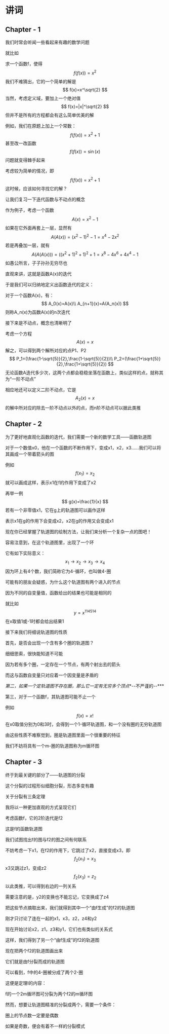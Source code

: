 # 讲词

## Chapter - 1

我们时常会听闻一些看起来有趣的数学问题

就比如

求一个函数f，使得
$$
f(f(x))=x^2
$$
我们不难猜出，它的一个简单的解是
$$
f(x)=x^\sqrt{2}
$$
当然，考虑定义域，要加上一个绝对值
$$
f(x)=|x|^\sqrt{2}
$$
但并不是所有的方程都会有这么简单优美的解

例如，我们在原题上加上一个常数：
$$
f(f(x))=x^2+1
$$
甚至改一改函数
$$
f(f(x))=\sin(x)
$$
问题就变得棘手起来

考虑较为简单的情况，即
$$
f(f(x))=x^2+1
$$
这时候，应该如何寻找它的解？

让我们复习一下迭代函数与不动点的概念

作为例子，考虑一个函数
$$
A(x)=x^2-1
$$
如果在它外面再套上一层，显然有
$$
A(A(x))=(x^2-1)^2-1=x^4-2x^2
$$
若是再叠加一层，就有
$$
A(A(A(x)))=((x^2+1)^2+1)^2+1=x^8-4x^6+4x^4-1
$$
如愚公所言，子子孙孙无穷尽也

直观来讲，这就是函数A(x)的迭代

于是我们可以归纳地定义出函数迭代的定义：

对于一个函数A(x)，有：
$$
A_0(x)=A(x)\\
A_{n+1}(x)=A(A_n(x))
$$
则称A_n(x)为函数A(x)的n次迭代

接下来是不动点，概念也清晰明了

考虑一个方程
$$
A(x)=x
$$
解之，可以得到两个解所对应的点P1、P2
$$
P_1=(\frac{1-\sqrt{5}}{2},\frac{1-\sqrt{5}}{2})\\
P_2=(\frac{1+\sqrt{5}}{2},\frac{1+\sqrt{5}}{2})
$$
无论函数A迭代多少次，这两个点都会稳稳坐落在函数上，类似这样的点，就称其为“一阶不动点”

相应地还可以定义二阶不动点，它是
$$
A_2(x)=x
$$
的解中所对应的除去一阶不动点以外的点，而n阶不动点可以据此类推

## Chapter - 2

 为了更好地直观化函数的迭代，我们需要一个新的数学工具——函数轨道图

对于一个数值x0，他在一个函数的不断作用下，变成x1，x2，x3......我们可以将其画成一个带着箭头的图

例如
$$
f(x_1)=x_2
$$
就可以画成这样，表示x1在f的作用下变成了x2

再举一例
$$
g(x)=\frac{1}{x}
$$
若有一个非零值x1，它在g上的轨道图可以画作这样

表示x1在g的作用下会变成x2，x2在g的作用又会变成x1

现在你已经掌握了轨道图的绘制方法，让我们来分析一个复杂一点的图吧！

容易注意到，在这个轨道图里，出现了一个环

它有如下实际意义：
$$
x_1\rightarrow x_2\rightarrow x_3\rightarrow x_4
$$
因为环上有4个数，我们简称它为4-循环，也叫做4-圈

可能有的朋友会疑惑，为什么这个轨道图有两个进入的节点

因为不同的自变量值，函数给出的结果也可能是相同的

就比如
$$
y=x^{114514}
$$
在x取值1或-1时都会给出结果1

接下来我们将细说轨道图的性质

首先，是否会出现一个含有多个圈的轨道图？

细细思索，很快能知道不可能

因为若有多个圈，一定存在一个节点，有两个射出去的箭头

而这与函数自变量只对应着一个因变量是矛盾的

*第二，如果一个定轨道图不存在圈，那么它一定有无穷多个顶点**--不严谨的--***

第三，对于一个函数f，其轨道图可能不止一个

例如
$$
f(x)=x!
$$
在x0取值分别为0和3时，会得到一个1-循环轨道图，和一个没有圈的无穷轨道图

由这些性质不难察觉到，圈是轨道图里面一个很重要的特征

我们不妨将具有一个m-圈的轨道图称为m循环图

## Chapter - 3

终于到最关键的部分了——轨道图的分裂

这个分裂的过程形似细胞分裂，形态多变有趣

关于分裂有三条定理

我将以一种更加直观的方式呈现它们

考虑函数f，它的2阶迭代是f2

这是f的函数轨道图

我们试图找出f的图与f2的图之间有何联系

不妨考虑一下x1，在f2的作用下，它跳过了x2，直接变成x3，即
$$
f_2(x_1)=x_3
$$
x3又跳过z1，变成z2
$$
f_2(x_3)=z_2
$$
以此类推，可以得到右边的一列关系

需要注意的是，y2的变换也不能忘记，它变换成了z4

把这些节点摘取出来，我们就得到其中一个“由f生成”的f2的轨道图

刚才只讨论了连在一起的x1，x3，z2，z4和y2

现在开始讨论x2，z1，z3和y1，它们也有类似的关系式

这样，我们得到了另一个“由f生成”的f2的轨道图

现在把两个f2的轨道图画出来

它们就是由f分裂而成的轨道图

可以看到，f中的4-圈被分成了两个2-圈

这便是定理Ⅰ的内容：

f的一个2m循环图可分裂为两个f2的m循环图

然而，想要让轨道图精准的分裂成两个，需要一个条件：

圈上的节点数一定要是偶数

如果是奇数，便会有着不一样的分裂模式





